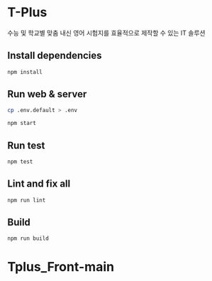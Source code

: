 # T-Plus

수능 및 학교별 맞춤 내신 영어 시험지를 효율적으로 제작할 수 있는 IT 솔루션

## Install dependencies

```bash
npm install
```

## Run web & server

```bash
cp .env.default > .env

npm start
```

## Run test

```bash
npm test
```

## Lint and fix all

```bash
npm run lint
```

## Build

```bash
npm run build
```
# Tplus_Front-main
